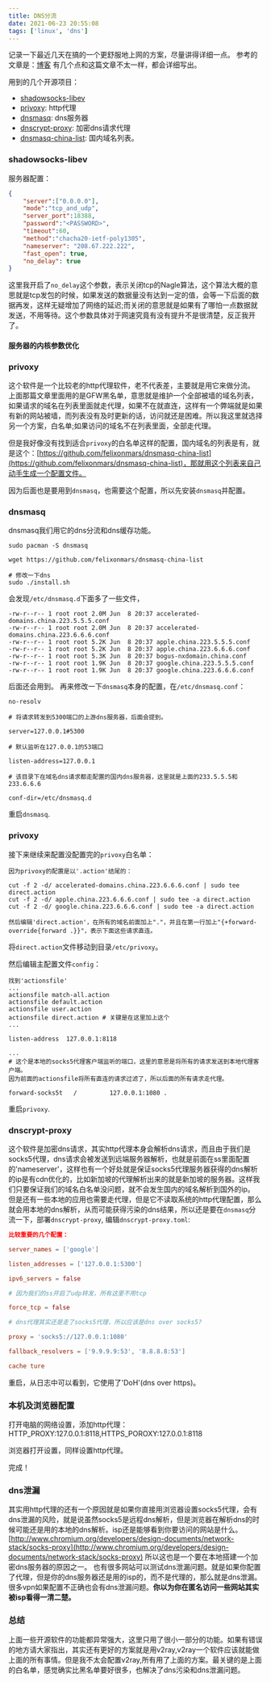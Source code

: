 ```yaml
---
title: DNS分流
date: 2021-06-23 20:55:08
tags: ['linux', 'dns']
---
```


记录一下最近几天在搞的一个更舒服地上网的方案，尽量讲得详细一点。
参考的文章是：[博客](https://jeremyxu2010.github.io/2020/02/%E4%BA%AB%E5%8F%97%E8%87%AA%E7%94%B1%E7%9A%84%E7%BD%91%E7%BB%9C/)
有几个点和这篇文章不太一样，都会详细写出。

<!--more-->

用到的几个开源项目：
- [shadowsocks-libev](https://github.com/shadowsocks/shadowsocks-libev)
- [privoxy](http://www.privoxy.org/): http代理
- [dnsmasq](): dns服务器
- [dnscrypt-proxy](https://github.com/DNSCrypt/dnscrypt-proxy): 加密dns请求代理
- [dnsmasq-china-list](https://github.com/felixonmars/dnsmasq-china-list): 国内域名列表。

### shadowsocks-libev
服务器配置：
```json
{
    "server":["0.0.0.0"],
    "mode":"tcp_and_udp",
    "server_port":18388,
    "password":"<PASSWORD>",
    "timeout":60,
    "method":"chacha20-ietf-poly1305",
    "nameserver": "208.67.222.222",
    "fast_open": true,
    "no_delay": true
}
```
这里我开启了`no_delay`这个参数，表示关闭tcp的Nagle算法，这个算法大概的意思就是tcp发包的时候，如果发送的数据量没有达到一定的值，会等一下后面的数据再发，这样无疑增加了网络的延迟;而关闭的意思就是如果有了哪怕一点数据就发送，不用等待。这个参数具体对于网速究竟有没有提升不是很清楚，反正我开了。

#### 服务器的内核参数优化


### privoxy
这个软件是一个比较老的http代理软件，老不代表差，主要就是用它来做分流。  
上面那篇文章里面用的是GFW黑名单，意思就是维护一个全部被墙的域名列表，如果请求的域名在列表里面就走代理，如果不在就直连，这样有一个弊端就是如果有新的网站被墙，而列表没有及时更新的话，访问就还是困难。所以我这里就选择另一个方案，白名单;如果访问的域名不在列表里面，全部走代理。

但是我好像没有找到适合`privoxy`的白名单这样的配置，国内域名的列表是有，就是这个：[https://github.com/felixonmars/dnsmasq-china-list](https://github.com/felixonmars/dnsmasq-china-list)，那就用这个列表来自己动手生成一个配置文件。

因为后面也是要用到`dnsmasq`，也需要这个配置，所以先安装`dnsmasq`并配置。

### dnsmasq
dnsmasq我们用它的dns分流和dns缓存功能。

```shell
sudo pacman -S dnsmasq

wget https://github.com/felixonmars/dnsmasq-china-list

# 修改一下dns
sudo ./install.sh
```
会发现`/etc/dnsmasq.d`下面多了一些文件，
```shell
-rw-r--r-- 1 root root 2.0M Jun  8 20:37 accelerated-domains.china.223.5.5.5.conf
-rw-r--r-- 1 root root 2.0M Jun  8 20:37 accelerated-domains.china.223.6.6.6.conf
-rw-r--r-- 1 root root 5.2K Jun  8 20:37 apple.china.223.5.5.5.conf
-rw-r--r-- 1 root root 5.2K Jun  8 20:37 apple.china.223.6.6.6.conf
-rw-r--r-- 1 root root 5.3K Jun  8 20:37 bogus-nxdomain.china.conf
-rw-r--r-- 1 root root 1.9K Jun  8 20:37 google.china.223.5.5.5.conf
-rw-r--r-- 1 root root 1.9K Jun  8 20:37 google.china.223.6.6.6.conf
```
后面还会用到。
再来修改一下`dnsmasq`本身的配置，在`/etc/dnsmasq.conf`：
```shell
no-resolv

# 将请求转发到5300端口的上游dns服务器，后面会提到。

server=127.0.0.1#5300

# 默认监听在127.0.0.1的53端口

listen-address=127.0.0.1

# 该目录下在域名dns请求都走配置的国内dns服务器，这里就是上面的233.5.5.5和233.6.6.6

conf-dir=/etc/dnsmasq.d
```
重启`dnsmasq`.

### privoxy
接下来继续来配置没配置完的`privoxy`白名单：
```shell
因为privoxy的配置是以'.action'结尾的：

cut -f 2 -d/ accelerated-domains.china.223.6.6.6.conf | sudo tee direct.action
cut -f 2 -d/ apple.china.223.6.6.6.conf | sudo tee -a direct.action
cut -f 2 -d/ google.china.223.6.6.6.conf | sudo tee -a direct.action

然后编辑'direct.action'，在所有的域名前面加上"."，并且在第一行加上"{+forward-override{forward .}}"，表示下面这些请求直连。
```
将`direct.action`文件移动到目录`/etc/privoxy`。

然后编辑主配置文件`config`：
```shell
找到'actionsfile'
...
actionsfile match-all.action
actionsfile default.action   
actionsfile user.action      
actionsfile direct.action # 关键是在这里加上这个
...

listen-address  127.0.0.1:8118

...
# 这个是本地的socks5代理客户端监听的端口，这里的意思是将所有的请求发送到本地代理客户端。
因为前面的actionsfile将所有直连的请求过滤了，所以后面的所有请求走代理。

forward-socks5t   /         127.0.0.1:1080 .  
```
重启`privoxy`.

### dnscrypt-proxy
这个软件是加密dns请求，其实http代理本身会解析dns请求，而且由于我们是socks5代理，dns请求会被发送到远端服务器解析，也就是前面在ss里面配置的'nameserver'，这样也有一个好处就是保证socks5代理服务器获得的dns解析的ip是有cdn优化的，比如新加坡的代理解析出来的就是新加坡的服务器。这样我们只要保证我们的域名白名单没问题，就不会发生国内的域名解析到国外的ip。  
但是还有一些本地的应用也需要走代理，但是它不读取系统的http代理配置，那么就会用本地的dns解析，从而可能获得污染的dns结果，所以还是要在`dnsmasq`分流一下，部署`dnscrypt-proxy`, 编辑`dnscrypt-proxy.toml`:
```toml
比较重要的几个配置：

server_names = ['google']

listen_addresses = ['127.0.0.1:5300']

ipv6_servers = false

# 因为我们的ss开启了udp转发，所有这里不用tcp

force_tcp = false

# dns代理其实还是走了socks5代理，所以应该是dns over socks5?

proxy = 'socks5://127.0.0.1:1080'

fallback_resolvers = ['9.9.9.9:53', '8.8.8.8:53']

cache ture
```
重启，从日志中可以看到，它使用了'DoH'(dns over https)。

### 本机及浏览器配置
打开电脑的网络设置，添加http代理：HTTP_PROXY:127.0.0.1:8118,HTTPS_POROXY:127.0.0.1:8118   

浏览器打开设置，同样设置http代理。

完成！

### dns泄漏
其实用http代理的还有一个原因就是如果你直接用浏览器设置socks5代理，会有dns泄漏的风险，就是说虽然socks5是远程dns解析，但是浏览器在解析dns的时候可能还是用的本地的dns解析。isp还是能够看到你要访问的网站是什么。[http://www.chromium.org/developers/design-documents/network-stack/socks-proxy](http://www.chromium.org/developers/design-documents/network-stack/socks-proxy)
所以这也是一个要在本地搭建一个加密dns服务器的原因之一。
也有很多网站可以测试dns泄漏问题。就是如果你配置了代理，但是你的dns服务器还是用的isp的，而不是代理的，那么就是dns泄漏。很多vpn如果配置不正确也会有dns泄漏问题。**你以为你在匿名访问一些网站其实被isp看得一清二楚。**

### 总结
上面一些开源软件的功能都异常强大，这里只用了很小一部分的功能。如果有错误的地方请大家指出，其实还有更好的方案就是用v2ray,v2ray一个软件应该就能做上面的所有事情。但是我不太会配置v2ray,所有用了上面的方案。最关键的是上面的白名单，感觉确实比黑名单要好很多，也解决了dns污染和dns泄漏问题。